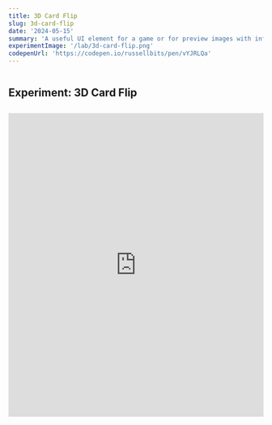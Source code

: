 ```yaml
---
title: 3D Card Flip
slug: 3d-card-flip
date: '2024-05-15'
summary: 'A useful UI element for a game or for preview images with information on the other side; a card that flips over in 3D.'
experimentImage: '/lab/3d-card-flip.png'
codepenUrl: 'https://codepen.io/russellbits/pen/vYJRLQa'
---
```


## Experiment: 3D Card Flip

<div class="experiment">
<iframe title="Interactive Codepen Example" height="600" style="width: 100%;" scrolling="no" src="https://codepen.io/russellbits/embed/vYJRLQa?default-tab=html%2Cresult" frameborder="no" loading="lazy" allowtransparency="true" allowfullscreen="true">
  See the Pen <a href="https://codepen.io/russellbits/pen/vYJRLQa">
  Flip Card (vertical)</a> by Russell Warner (<a href="https://codepen.io/russellbits">@russellbits</a>)
  on <a href="https://codepen.io">CodePen</a>.
</iframe>
</div>

<style>
h2 {
    margin: 2em 0 0 0;
}
.experiment {
    margin: 2em 0 0 0;
}
</style>
